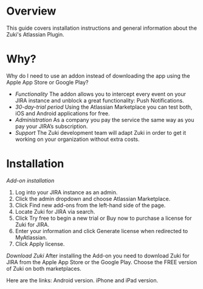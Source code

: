 Overview 
========
This guide covers installation instructions and general information about the Zuki's Atlassian Plugin.

Why?
====
Why do I need to use an addon instead of downloading the app using the Apple App Store or Google Play?

* *Functionality* The addon allows you to intercept every event on your JIRA instance and unblock a great functionality: Push Notifications.
* *30-day-trial period* Using the Atlassian Marketplace you can test both, iOS and Android applications for free.
* *Administration* As a company you pay the service the same way as you pay your JIRA’s subscription.
* *Support* The Zuki development team will adapt Zuki in order to get it working on your organization without extra costs.

Installation
============

*Add-on installation*

1. Log into your JIRA instance as an admin.
2. Click the admin dropdown and choose Atlassian Marketplace.
3. Click Find new add-ons from the left-hand side of the page.
4. Locate Zuki for JIRA via search.
5. Click Try free to begin a new trial or Buy now to purchase a license for Zuki for JIRA.
6. Enter your information and click Generate license when redirected to MyAtlassian.
7. Click Apply license.

*Download Zuki*
After installing the Add-on you need to download Zuki for JIRA from the Apple App Store or the Google Play. Choose the FREE version of Zuki on both marketplaces.

Here are the links:
Android version.
iPhone and iPad version.
